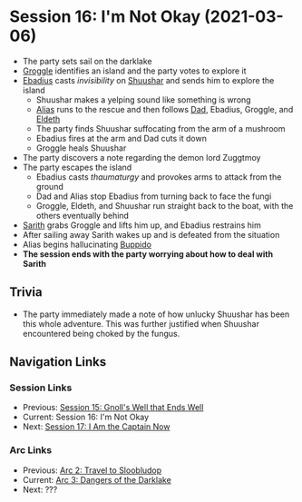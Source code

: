 # Session 16: I'm Not Okay (2021-03-06)
* The party sets sail on the darklake
* [Groggle](../../characters/pcs/groggle.md) identifies an island and the party votes to explore it
* [Ebadius](../../characters/pcs/ebadius.md) casts *invisibility* on [Shuushar](../../character/party/shuushar.md) and sends him to explore the island
    * Shuushar makes a yelping sound like something is wrong
    * [Alias](../../characters/pcs/alias.md) runs to the rescue and then follows [Dad](../../characters/pcs/dad.md), Ebadius, Groggle, and [Eldeth](../../characters/pcs/eldeth.md)
    * The party finds Shuushar suffocating from the arm of a mushroom
    * Ebadius fires at the arm and Dad cuts it down
    * Groggle heals Shuushar
* The party discovers a note regarding the demon lord Zuggtmoy
* The party escapes the island
    * Ebadius casts *thaumaturgy* and provokes arms to attack from the ground
    * Dad and Alias stop Ebadius from turning back to face the fungi
    * Groggle, Eldeth, and Shuushar run straight back to the boat, with the others eventually behind
* [Sarith](../../characters/party/sarith.md) grabs Groggle and lifts him up, and Ebadius restrains him
* After sailing away Sarith wakes up and is defeated from the situation
* Alias begins hallucinating [Buppido](../../characters/party/buppido.md)
* **The session ends with the party worrying about how to deal with Sarith**

## Trivia
* The party immediately made a note of how unlucky Shuushar has been this whole adventure. This was further justified when Shuushar encountered being choked by the fungus.

## Navigation Links
### Session Links
* Previous: [Session 15: Gnoll's Well that Ends Well](session15-2021-02-20.md)
* Current: Session 16: I'm Not Okay
* Next: [Session 17: I Am the Captain Now](session17-2021-04-18.md)

### Arc Links
* Previous: [Arc 2: Travel to Sloobludop](../arc02/info.md)
* Current: [Arc 3: Dangers of the Darklake](info.md)
* Next: ???
